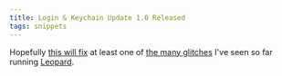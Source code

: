 ```yaml
---
title: Login & Keychain Update 1.0 Released
tags: snippets
---
```


Hopefully [this will fix](http://www.macrumors.com/2007/10/28/login-and-keychain-update-1-0-released/) at least one of [the many glitches](http://wincent.dev/a/about/wincent/weblog/archives/2007/10/on_leopards_sta.php) I've seen so far running [Leopard](http://wincent.dev/wiki/Leopard).

